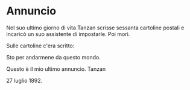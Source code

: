 # Annuncio

Nel suo ultimo giorno di vita Tanzan scrisse sessanta cartoline postali e incaricò un suo assistente di impostarle. Poi morì.

Sulle cartoline c'era scritto:

Sto per andarmene da questo mondo.

Questo è il mio ultimo annuncio. Tanzan

27 luglio 1892.